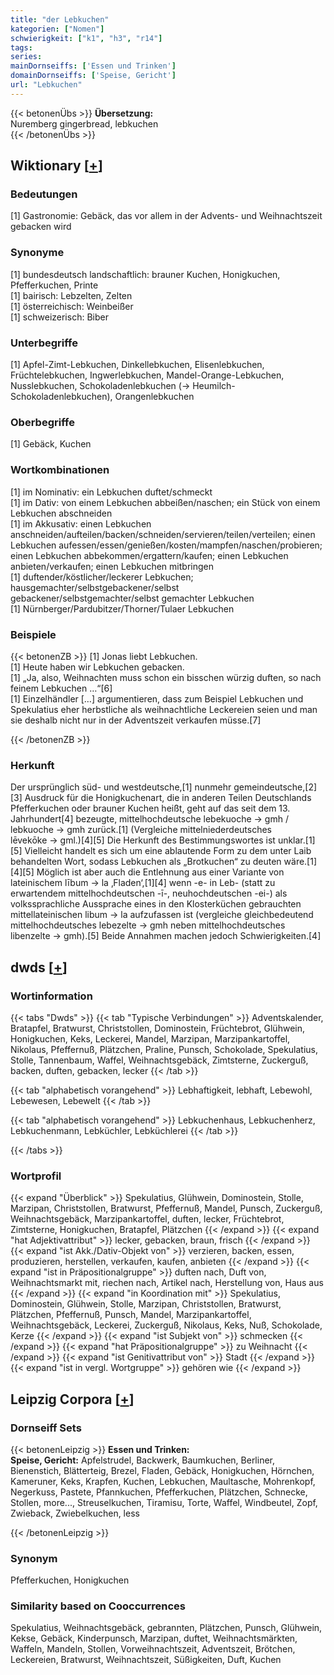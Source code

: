 ```yaml
---
title: "der Lebkuchen"
kategorien: ["Nomen"]
schwierigkeit: ["k1", "h3", "r14"]
tags:
series:
mainDornseiffs: ['Essen und Trinken']
domainDornseiffs: ['Speise, Gericht']
url: "Lebkuchen"
---
```


{{< betonenÜbs >}}
**Übersetzung:**  
Nuremberg gingerbread, lebkuchen  
{{< /betonenÜbs >}}

## Wiktionary [[+](https://de.wiktionary.org/wiki/Lebkuchen)]

### Bedeutungen
[1] Gastronomie: Gebäck, das vor allem in der Advents- und Weihnachtszeit gebacken wird  

### Synonyme
[1] bundesdeutsch landschaftlich: brauner Kuchen, Honigkuchen, Pfefferkuchen, Printe  
[1] bairisch: Lebzelten, Zelten  
[1] österreichisch: Weinbeißer  
[1] schweizerisch: Biber  

### Unterbegriffe
[1] Apfel-Zimt-Lebkuchen, Dinkellebkuchen, Elisenlebkuchen, Früchtelebkuchen, Ingwerlebkuchen, Mandel-Orange-Lebkuchen, Nusslebkuchen, Schokoladenlebkuchen (→ Heumilch-Schokoladenlebkuchen), Orangenlebkuchen  

### Oberbegriffe
[1] Gebäck, Kuchen  

### Wortkombinationen
[1] im Nominativ: ein Lebkuchen duftet/schmeckt  
[1] im Dativ: von einem Lebkuchen abbeißen/naschen; ein Stück von einem Lebkuchen abschneiden  
[1] im Akkusativ: einen Lebkuchen anschneiden/aufteilen/backen/schneiden/servieren/teilen/verteilen; einen Lebkuchen aufessen/essen/genießen/kosten/mampfen/naschen/probieren; einen Lebkuchen abbekommen/ergattern/kaufen; einen Lebkuchen anbieten/verkaufen; einen Lebkuchen mitbringen  
[1] duftender/köstlicher/leckerer Lebkuchen; hausgemachter/selbstgebackener/selbst gebackener/selbstgemachter/selbst gemachter Lebkuchen  
[1] Nürnberger/Pardubitzer/Thorner/Tulaer Lebkuchen  

### Beispiele
{{< betonenZB >}}
[1] Jonas liebt Lebkuchen.  
[1] Heute haben wir Lebkuchen gebacken.  
[1] „Ja, also, Weihnachten muss schon ein bisschen würzig duften, so nach feinem Lebkuchen …“[6]  
[1] Einzelhändler […] argumentieren, dass zum Beispiel Lebkuchen und Spekulatius eher herbstliche als weihnachtliche Leckereien seien und man sie deshalb nicht nur in der Adventszeit verkaufen müsse.[7]  

{{< /betonenZB >}}
### Herkunft
Der ursprünglich süd- und westdeutsche,[1] nunmehr gemeindeutsche,[2][3] Ausdruck für die Honigkuchenart, die in anderen Teilen Deutschlands Pfefferkuchen oder brauner Kuchen heißt, geht auf das seit dem 13. Jahrhundert[4] bezeugte, mittelhochdeutsche lebekuoche → gmh / lebkuoche → gmh zurück.[1] (Vergleiche mittelniederdeutsches lēvekōke → gml.)[4][5] Die Herkunft des Bestimmungswortes ist unklar.[1][5] Vielleicht handelt es sich um eine ablautende Form zu dem unter Laib behandelten Wort, sodass Lebkuchen als „Brotkuchen“ zu deuten wäre.[1][4][5] Möglich ist aber auch die Entlehnung aus einer Variante von lateinischem lībum → la ‚Fladen‘,[1][4] wenn -e- in Leb- (statt zu erwartendem mittelhochdeutschen -ī-, neuhochdeutschen -ei-) als volkssprachliche Aussprache eines in den Klosterküchen gebrauchten mittellateinischen libum → la aufzufassen ist (vergleiche gleichbedeutend mittelhochdeutsches lebezelte → gmh neben mittelhochdeutsches libenzelte → gmh).[5] Beide Annahmen machen jedoch Schwierigkeiten.[4]  



## dwds [[+](https://www.dwds.de/wb/Lebkuchen)]

### Wortinformation
{{< tabs "Dwds" >}}
{{< tab "Typische Verbindungen" >}}
Adventskalender, Bratapfel, Bratwurst, Christstollen, Dominostein, Früchtebrot, Glühwein, Honigkuchen, Keks, Leckerei, Mandel, Marzipan, Marzipankartoffel, Nikolaus, Pfeffernuß, Plätzchen, Praline, Punsch, Schokolade, Spekulatius, Stolle, Tannenbaum, Waffel, Weihnachtsgebäck, Zimtsterne, Zuckerguß, backen, duften, gebacken, lecker
{{< /tab >}}

{{< tab "alphabetisch vorangehend" >}}
Lebhaftigkeit, lebhaft, Lebewohl, Lebewesen, Lebewelt
{{< /tab >}}

{{< tab "alphabetisch vorangehend" >}}
Lebkuchenhaus, Lebkuchenherz, Lebkuchenmann, Lebküchler, Lebküchlerei
{{< /tab >}}

{{< /tabs >}}

### Wortprofil
{{< expand "Überblick" >}} Spekulatius, Glühwein, Dominostein, Stolle, Marzipan, Christstollen, Bratwurst, Pfeffernuß, Mandel, Punsch, Zuckerguß, Weihnachtsgebäck, Marzipankartoffel, duften, lecker, Früchtebrot, Zimtsterne, Honigkuchen, Bratapfel, Plätzchen {{< /expand >}}
{{< expand "hat Adjektivattribut" >}} lecker, gebacken, braun, frisch {{< /expand >}}
{{< expand "ist Akk./Dativ-Objekt von" >}} verzieren, backen, essen, produzieren, herstellen, verkaufen, kaufen, anbieten {{< /expand >}}
{{< expand "ist in Präpositionalgruppe" >}} duften nach, Duft von, Weihnachtsmarkt mit, riechen nach, Artikel nach, Herstellung von, Haus aus {{< /expand >}}
{{< expand "in Koordination mit" >}} Spekulatius, Dominostein, Glühwein, Stolle, Marzipan, Christstollen, Bratwurst, Plätzchen, Pfeffernuß, Punsch, Mandel, Marzipankartoffel, Weihnachtsgebäck, Leckerei, Zuckerguß, Nikolaus, Keks, Nuß, Schokolade, Kerze {{< /expand >}}
{{< expand "ist Subjekt von" >}} schmecken {{< /expand >}}
{{< expand "hat Präpositionalgruppe" >}} zu Weihnacht {{< /expand >}}
{{< expand "ist Genitivattribut von" >}} Stadt {{< /expand >}}
{{< expand "ist in vergl. Wortgruppe" >}} gehören wie {{< /expand >}}

## Leipzig Corpora [[+](https://corpora.uni-leipzig.de/en/res?word=Lebkuchen&corpusId=deu_newscrawl-public_2018)]

### Dornseiff Sets
{{< betonenLeipzig >}}
**Essen und Trinken:**  
**Speise, Gericht:** Apfelstrudel, Backwerk, Baumkuchen, Berliner, Bienenstich, Blätterteig, Brezel, Fladen, Gebäck, Honigkuchen, Hörnchen, Kameruner, Keks, Krapfen, Kuchen, Lebkuchen, Maultasche, Mohrenkopf, Negerkuss, Pastete, Pfannkuchen, Pfefferkuchen, Plätzchen, Schnecke, Stollen, more..., Streuselkuchen, Tiramisu, Torte, Waffel, Windbeutel, Zopf, Zwieback, Zwiebelkuchen, less  

{{< /betonenLeipzig >}}

### Synonym
Pfefferkuchen, Honigkuchen


### Similarity based on Cooccurrences
Spekulatius, Weihnachtsgebäck, gebrannten, Plätzchen, Punsch, Glühwein, Kekse, Gebäck, Kinderpunsch, Marzipan, duftet, Weihnachtsmärkten, Waffeln, Mandeln, Stollen, Vorweihnachtszeit, Adventszeit, Brötchen, Leckereien, Bratwurst, Weihnachtszeit, Süßigkeiten, Duft, Kuchen


